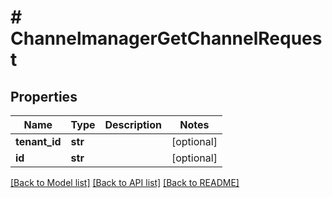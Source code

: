 # # ChannelmanagerGetChannelRequest


## Properties 


Name | Type | Description | Notes
------------ | ------------- | ------------- | -------------
**tenant_id**| **str** |   | [optional]
**id**| **str** |   | [optional]


[[Back to Model list]](../../README.md#models) [[Back to API list]](../../README.md#endpoints) [[Back to README]](../../README.md)

